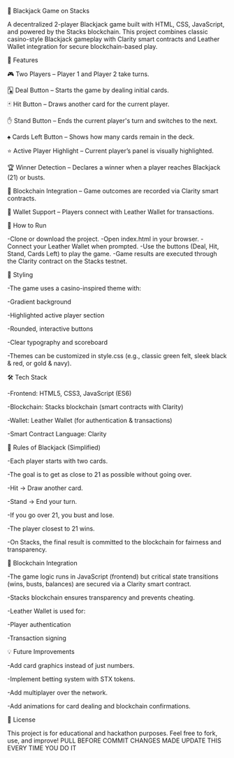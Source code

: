
🎲 Blackjack Game on Stacks

A decentralized 2-player Blackjack game built with HTML, CSS, JavaScript, and powered by the Stacks blockchain.
This project combines classic casino-style Blackjack gameplay with Clarity smart contracts and Leather Wallet integration for secure blockchain-based play.

📌 Features

 🎮 Two Players – Player 1 and Player 2 take turns.

 🂡 Deal Button – Starts the game by dealing initial cards.

 🃏 Hit Button – Draws another card for the current player.

 ✋ Stand Button – Ends the current player's turn and switches to the next.

 ♠️ Cards Left Button – Shows how many cards remain in the deck.

 ⭐ Active Player Highlight – Current player’s panel is visually highlighted.

 🏆 Winner Detection – Declares a winner when a player reaches Blackjack (21) or busts.

 🔗 Blockchain Integration – Game outcomes are recorded via Clarity smart contracts.

 👛 Wallet Support – Players connect with Leather Wallet for transactions.


🚀 How to Run

-Clone or download the project.
-Open index.html in your browser.
-Connect your Leather Wallet when prompted.
-Use the buttons (Deal, Hit, Stand, Cards Left) to play the game.
-Game results are executed through the Clarity contract on the Stacks testnet.


🎨 Styling

-The game uses a casino-inspired theme with:

-Gradient background

-Highlighted active player section

-Rounded, interactive buttons

-Clear typography and scoreboard

-Themes can be customized in style.css (e.g., classic green felt, sleek black & red, or gold & navy).

🛠️ Tech Stack

-Frontend: HTML5, CSS3, JavaScript (ES6)

-Blockchain: Stacks blockchain (smart contracts with Clarity)

-Wallet: Leather Wallet (for authentication & transactions)

-Smart Contract Language: Clarity

📖 Rules of Blackjack (Simplified)

-Each player starts with two cards.

-The goal is to get as close to 21 as possible without going over.

-Hit → Draw another card.

-Stand → End your turn.

-If you go over 21, you bust and lose.

-The player closest to 21 wins.

-On Stacks, the final result is committed to the blockchain for fairness and transparency.

🔗 Blockchain Integration

-The game logic runs in JavaScript (frontend) but critical state transitions (wins, busts, balances) are secured via a Clarity smart contract.

-Stacks blockchain ensures transparency and prevents cheating.

-Leather Wallet is used for:

-Player authentication

-Transaction signing


💡 Future Improvements

-Add card graphics instead of just numbers.

-Implement betting system with STX tokens.

-Add multiplayer over the network.

-Add animations for card dealing and blockchain confirmations.

📜 License

This project is for educational and hackathon purposes.
Feel free to fork, use, and improve!
PULL BEFORE COMMIT
CHANGES MADE
UPDATE THIS EVERY TIME YOU DO IT


